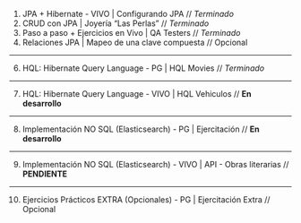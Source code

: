 1. JPA + Hibernate - VIVO | Configurando JPA // _Terminado_
2. CRUD con JPA |  Joyería “Las Perlas” // _Terminado_
3. Paso a paso + Ejercicios en Vivo | QA Testers // _Terminado_
5. Relaciones JPA | Mapeo de una clave compuesta // Opcional
----------------------------------------------------------------------------
6. HQL: Hibernate Query Language - PG | HQL Movies // _Terminado_
----------------------------------------------------------------------------
7. HQL: Hibernate Query Language - VIVO | HQL Vehiculos // **En desarrollo**
----------------------------------------------------------------------------
8. Implementación NO SQL (Elasticsearch) - PG | Ejercitación // **En desarrollo**
----------------------------------------------------------------------------
9. Implementación NO SQL (Elasticsearch) - VIVO |  API - Obras literarias // **PENDIENTE**
----------------------------------------------------------------------------
10. Ejercicios Prácticos EXTRA (Opcionales) - PG | Ejercitación Extra // Opcional
